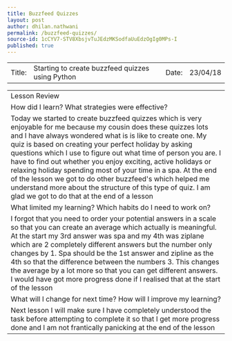 ```yaml
---
title: Buzzfeed Quizzes
layout: post
author: dhilan.nathwani
permalink: /buzzfeed-quizzes/
source-id: 1cCYV7-STV8XbsjvTuJEdzMKSodfaUuEdzOgIg0MPs-I
published: true
---
```

<table>
  <tr>
    <td>Title:  </td>
    <td> Starting to create buzzfeed quizzes using Python</td>
    <td>Date:   </td>
    <td> 23/04/18</td>
  </tr>
</table>


<table>
  <tr>
    <td>Lesson Review </td>
  </tr>
  <tr>
    <td> How did I learn? What strategies were effective? 
</td>
  </tr>
  <tr>
    <td>Today we started to create buzzfeed quizzes which is very enjoyable for me because my cousin does these quizzes lots and I have always wondered what is is like to create one. My quiz is based on creating your perfect holiday by asking questions which I use to figure out what time of person you are. I have to find out whether you enjoy exciting, active holidays or relaxing holiday spending most of your time in a spa. At the end of the lesson we got to do other buzzfeed's which helped me understand more about the structure of this type of quiz. I am glad we got to do that at the end of a lesson</td>
  </tr>
  <tr>
    <td> What limited my learning? Which habits do I need to work on?
 </td>
  </tr>
  <tr>
    <td>I forgot that you need to order your potential answers in a scale so that you can create an average which actually is meaningful. At the start my 3rd answer was spa and my 4th was ziplane which are 2 completely different answers but the number only changes by 1. Spa should be the 1st answer and zipline as the 4th so that the difference between the numbers 3. This changes the average by a lot more so that you can get different answers. I would have got more progress done if I realised that at the start of the lesson </td>
  </tr>
  <tr>
    <td>What will I change for next time? How will I improve my learning?
</td>
  </tr>
  <tr>
    <td>Next lesson I will make sure I have completely understood the task before attempting to complete it so that I get more progress done and I am not frantically panicking at the end of the lesson</td>
  </tr>
</table>


